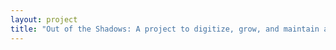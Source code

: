 ```yaml
--- 
layout: project 
title: "Out of the Shadows: A project to digitize, grow, and maintain a substantial collection of documents, images, objects, and other evidence of women's military activities to provide at the Smithsonian Institution a foundation for research and study in the developing field of women's military history from antiquity to the present." 
---
```



